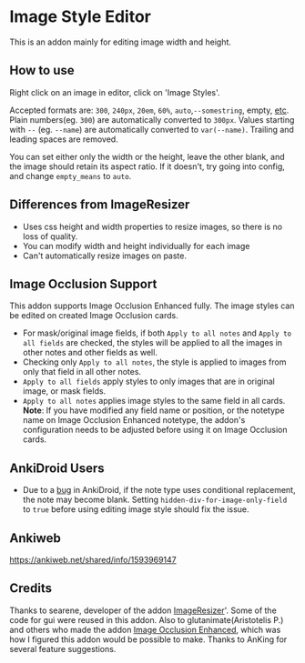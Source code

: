 # Image Style Editor

This is an addon mainly for editing image width and height. 

## How to use

Right click on an image in editor, click on 'Image Styles'.

Accepted formats are: `300`, `240px`, `20em`, `60%`, `auto`,`--somestring`, empty, [etc](https://developer.mozilla.org/en-US/docs/Web/CSS/height). Plain numbers(eg. `300`) are automatically converted to `300px`. Values starting with `--` (eg. `--name`) are automatically converted to `var(--name)`. Trailing and leading spaces are removed. 

You can set either only the width or the height, leave the other blank, and the image should retain its aspect ratio. If it doesn't, try going into config, and change `empty_means` to `auto`.

## Differences from ImageResizer

* Uses css height and width properties to resize images, so there is no loss of quality.
* You can modify width and height individually for each image
* Can't automatically resize images on paste.

## Image Occlusion Support
This addon supports Image Occlusion Enhanced fully. The image styles can be edited on created Image Occlusion cards.

* For mask/original image fields, if both `Apply to all notes` and `Apply to all fields` are checked, the styles will be applied to all the images in other notes and other fields as well.
* Checking only `Apply to all notes`, the style is applied to images from only that field in all other notes. 
* `Apply to all fields` apply styles to only images that are in original image, or mask fields. 
* `Apply to all notes` applies image styles to the same field in all cards.
**Note**: If you have modified any field name or position, or the notetype name on Image Occlusion Enhanced notetype, the addon's configuration needs to be adjusted before using it on Image Occlusion cards.

## AnkiDroid Users

* Due to a [bug](https://github.com/ankidroid/Anki-Android/issues/5166) in AnkiDroid, if the note type uses conditional replacement, the note may become blank. Setting `hidden-div-for-image-only-field` to `true` before using editing image style should fix the issue. 

## Ankiweb

https://ankiweb.net/shared/info/1593969147

## Credits

Thanks to searene, developer of the addon [ImageResizer](https://github.com/searene/Anki-Addons/tree/master/ImageResizer)'. Some of the code for gui were reused in this addon. 
Also to glutanimate(Aristotelis P.) and others who made the addon [Image Occlusion Enhanced](https://github.com/glutanimate/image-occlusion-enhanced), which was how I figured this addon would be possible to make.
Thanks to AnKing for several feature suggestions.
